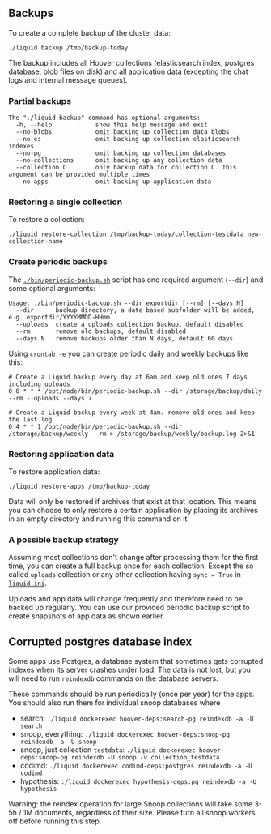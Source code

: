 ## Backups

To create a complete backup of the cluster data:

```shell
./liquid backup /tmp/backup-today
```

The backup includes all Hoover collections (elasticsearch index, postgres
database, blob files on disk) and all application data (excepting the chat logs
and internal message queues).

### Partial backups

```
The "./liquid backup" command has optional arguments:
  -h, --help            show this help message and exit
  --no-blobs            omit backing up collection data blobs
  --no-es               omit backing up collection elasticsearch indexes
  --no-pg               omit backing up collection databases
  --no-collections      omit backing up any collection data
  --collection C        only backup data for collection C. This argument can be provided multiple times
  --no-apps             omit backing up application data
```


### Restoring a single collection

To restore a collection:
```shell
./liquid restore-collection /tmp/backup-today/collection-testdata new-collection-name
```

### Create periodic backups

The [`./bin/periodic-backup.sh`](../bin/periodic-backup.sh) script has one required argument (`--dir`) and some optional arguments:
```
Usage: ./bin/periodic-backup.sh --dir exportdir [--rm] [--days N]
  --dir      backup directory, a date based subfolder will be added, e.g. exportdir/YYYYMMDD-HHmm
  --uploads  create a uploads collection backup, default disabled
  --rm       remove old backups, default disabled
  --days N   remove backups older than N days, default 60 days
```

Using `crontab -e` you can create periodic daily and weekly backups like this:
```shell
# Create a Liquid backup every day at 6am and keep old ones 7 days including uploads
0 6 * * * /opt/node/bin/periodic-backup.sh --dir /storage/backup/daily --rm --uploads --days 7

# Create a Liquid backup every week at 4am. remove old ones and keep the last log
0 4 * * 1 /opt/node/bin/periodic-backup.sh --dir /storage/backup/weekly --rm > /storage/backup/weekly/backup.log 2>&1
```

### Restoring application data

To restore application data:
```shell
./liquid restore-apps /tmp/backup-today
```


Data will only be restored if archives that exist at that location. This means
you can choose to only restore a certain application by placing its archives in
an empty directory and running this command on it.

### A possible backup strategy

Assuming most collections don't change after processing them for the first time,
you can create a full backup once for each collection. Except the so called
`uploads` collection or any other collection having `sync = True` in 
[`liquid.ini`](https://github.com/liquidinvestigations/node/blob/40963726bf79d3318496572e41f93543c93132f3/examples/liquid.ini#L252-L256).

Uploads and app data will change frequently and therefore need to be backed up regularly.
You can use our provided periodic backup script to create snapshots of app data as shown earlier.

## Corrupted postgres database index

Some apps use Postgres, a database system that sometimes gets corrupted indexes
when its server crashes under load. The data is not lost, but you will need to
run `reindexdb` commands on the database servers.

These commands should be run periodically (once per year) for the apps. You should also run them for individual snoop databases where 

- search:  `./liquid dockerexec hoover-deps:search-pg reindexdb -a -U search`
- snoop, everything: `./liquid dockerexec hoover-deps:snoop-pg reindexdb -a -U snoop`
- snoop, just collection `testdata`: `./liquid dockerexec hoover-deps:snoop-pg reindexdb -U snoop -v collection_testdata`
- codimd:  `./liquid dockerexec codimd-deps:postgres reindexdb -a -U codimd`
- hypothesis:  `./liquid dockerexec hypothesis-deps:pg reindexdb -a -U hypothesis`

 Warning: the reindex operation for large Snoop collections will take some 3-5h /
1M documents, regardless of their size. Please turn all snoop workers off before running this step.
